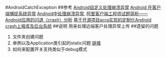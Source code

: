 #AndroidCatchException
##参考
[Android自定义处理崩溃异常](http://blog.csdn.net/baiyuliang2013/article/details/38681765)
[Android 在客户端捕捉系统异常](http://weixueliang89.blog.163.com/blog/static/197921774201331345333493/)
[Android中处理崩溃异常 ](http://shade8109.blog.163.com/blog/static/1301106042011101805048653/)
[阿里客户端工程师试题简析——Android应用的闪退（crash）分析](http://ju.outofmemory.cn/entry/306828)
[基于开源项目acra实现的定制化Android crash上报库及后台系统](http://blog.csdn.net/moruite/article/details/7397000)
##说明
用来处理远端客户处理异常上传
##遗留的问题
1. 文件夹创建问题
2. 单例以及Application类引起的static问题 [链接](https://stackoverflow.com/questions/40094020/warning-do-not-place-android-context-classes-in-static-fields-this-is-a-memor)
3. 如何来配置开关支持类似于debug模式

